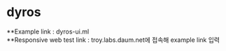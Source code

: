 # dyros

**Example link : dyros-ui.ml<BR>
**Responsive web test link : troy.labs.daum.net에 접속해 example link 입력
